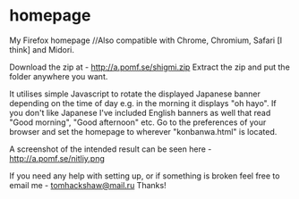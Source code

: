 homepage
========
My Firefox homepage //Also compatible with Chrome, Chromium, Safari [I think] and Midori.

Download the zip at - http://a.pomf.se/shigmi.zip
Extract the zip and put the folder anywhere you want.

It utilises simple Javascript to rotate the displayed Japanese banner depending on the time of day
e.g. in the morning it displays "oh hayo".
If you don't like Japanese I've included English banners as well that read "Good morning", "Good afternoon" etc.
Go to the preferences of your browser and set the homepage to wherever "konbanwa.html" is located.

A screenshot of the intended result can be seen here - http://a.pomf.se/nitliy.png

If you need any help with setting up, or if something is broken feel free to email me - tomhackshaw@mail.ru
Thanks!
